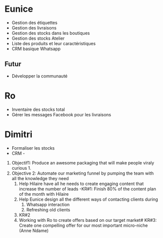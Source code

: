 ---
---

# Eunice
- Gestion des étiquettes
- Gestion des livraisons
- Gestion des stocks dans les boutiques
- Gestion des stocks Atelier
- Liste des produits et leur caractéristiques
- CRM basique Whatsapp

## Futur
- Développer la communauté

# Ro
- Inventaire des stocks total
- Gérer les messages Facebook pour les livraisons

# Dimitri
- Formaliser les stocks
- CRM -

1. Objectif1: Produce an awesome packaging that will make people viraly curious
	1. 
2. Objective 2: Automate our marketing funnel by pumping the team with all the knowledge they need
	1. Help Hilaire have all he needs to create engaging content that increase the number of leads
	-KR#1: Finish 80% of the content plan of the month with Hilaire
	2. Help Eunice design all the different ways of contacting clients during
		1. Whatsapp interaction
		2. Refreshing old clients
	3. KR#2
	3. Working with Ro to create offers based on our target market#
	KR#3: Create one compelling offer for our most important micro-niche (Anne Ndame)